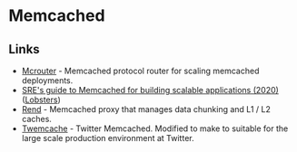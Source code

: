 # Memcached

## Links

* [Mcrouter](https://github.com/facebook/mcrouter) - Memcached protocol router for scaling memcached deployments.
* [SRE's guide to Memcached for building scalable applications \(2020\)](https://opensource.com/article/20/3/sre-memcached) \([Lobsters](https://lobste.rs/s/aa6jyc/sre_s_guide_memcached_for_building)\)
* [Rend](https://github.com/Netflix/rend) - Memcached proxy that manages data chunking and L1 / L2 caches.
* [Twemcache](https://github.com/twitter/twemcache) - Twitter Memcached. Modified to make to suitable for the large scale production environment at Twitter.


